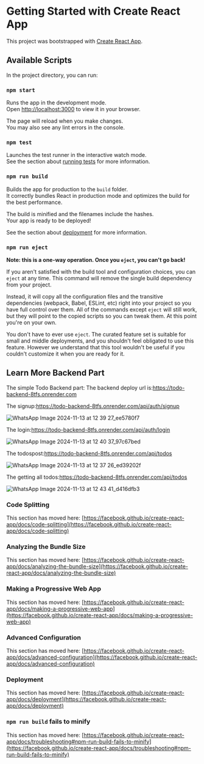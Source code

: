 # Getting Started with Create React App

This project was bootstrapped with [Create React App](https://github.com/facebook/create-react-app).

## Available Scripts

In the project directory, you can run:

### `npm start`

Runs the app in the development mode.\
Open [http://localhost:3000](http://localhost:3000) to view it in your browser.

The page will reload when you make changes.\
You may also see any lint errors in the console.

### `npm test`

Launches the test runner in the interactive watch mode.\
See the section about [running tests](https://facebook.github.io/create-react-app/docs/running-tests) for more information.

### `npm run build`

Builds the app for production to the `build` folder.\
It correctly bundles React in production mode and optimizes the build for the best performance.

The build is minified and the filenames include the hashes.\
Your app is ready to be deployed!

See the section about [deployment](https://facebook.github.io/create-react-app/docs/deployment) for more information.

### `npm run eject`

**Note: this is a one-way operation. Once you `eject`, you can't go back!**

If you aren't satisfied with the build tool and configuration choices, you can `eject` at any time. This command will remove the single build dependency from your project.

Instead, it will copy all the configuration files and the transitive dependencies (webpack, Babel, ESLint, etc) right into your project so you have full control over them. All of the commands except `eject` will still work, but they will point to the copied scripts so you can tweak them. At this point you're on your own.

You don't have to ever use `eject`. The curated feature set is suitable for small and middle deployments, and you shouldn't feel obligated to use this feature. However we understand that this tool wouldn't be useful if you couldn't customize it when you are ready for it.

## Learn More Backend Part



The simple Todo Backend part: The backend deploy url is:https://todo-backend-8tfs.onrender.com

The signup:https://todo-backend-8tfs.onrender.com/api/auth/signup

![WhatsApp Image 2024-11-13 at 12 39 27_ee5780f7](https://github.com/user-attachments/assets/30ff5500-4818-464c-8215-608f0808ea8c)


The login:https://todo-backend-8tfs.onrender.com/api/auth/login

![WhatsApp Image 2024-11-13 at 12 40 37_97c67bed](https://github.com/user-attachments/assets/f32d31d4-3744-42f8-a36c-e57768f36e38)


The todospost:https://todo-backend-8tfs.onrender.com/api/todos

![WhatsApp Image 2024-11-13 at 12 37 26_ed39202f](https://github.com/user-attachments/assets/720e89ec-b102-4ffd-98df-63d75c7a013c)


The getting all todos:https://todo-backend-8tfs.onrender.com/api/todos

![WhatsApp Image 2024-11-13 at 12 43 41_d416dfb3](https://github.com/user-attachments/assets/8daedb50-4347-4cd7-ba3a-fcffb3232254)


### Code Splitting

This section has moved here: [https://facebook.github.io/create-react-app/docs/code-splitting](https://facebook.github.io/create-react-app/docs/code-splitting)

### Analyzing the Bundle Size

This section has moved here: [https://facebook.github.io/create-react-app/docs/analyzing-the-bundle-size](https://facebook.github.io/create-react-app/docs/analyzing-the-bundle-size)

### Making a Progressive Web App

This section has moved here: [https://facebook.github.io/create-react-app/docs/making-a-progressive-web-app](https://facebook.github.io/create-react-app/docs/making-a-progressive-web-app)

### Advanced Configuration

This section has moved here: [https://facebook.github.io/create-react-app/docs/advanced-configuration](https://facebook.github.io/create-react-app/docs/advanced-configuration)

### Deployment

This section has moved here: [https://facebook.github.io/create-react-app/docs/deployment](https://facebook.github.io/create-react-app/docs/deployment)

### `npm run build` fails to minify

This section has moved here: [https://facebook.github.io/create-react-app/docs/troubleshooting#npm-run-build-fails-to-minify](https://facebook.github.io/create-react-app/docs/troubleshooting#npm-run-build-fails-to-minify)
